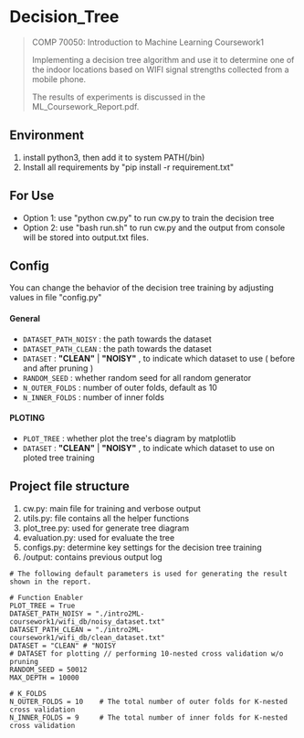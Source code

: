 # Decision_Tree
>COMP 70050: Introduction to Machine Learning Coursework1
>
>Implementing a decision tree algorithm and use it to determine one of the indoor locations based on WIFI signal strengths collected from a mobile phone.
>
>The results of experiments is discussed in the ML_Coursework_Report.pdf.

## Environment
1. install python3, then add it to system PATH(/bin)
2. Install all requirements by "pip install -r requirement.txt"

## For Use
* Option 1: use "python cw.py" to run cw.py to train the decision tree
* Option 2: use "bash run.sh" to run cw.py and the output from console will be stored into output.txt files.

## Config
You can change the behavior of the decision tree training by adjusting values in file "config.py"
#### General
* `DATASET_PATH_NOISY`    : the path towards the dataset
* `DATASET_PATH_CLEAN`    : the path towards the dataset
* `DATASET`               : **"CLEAN"** | **"NOISY"** , to indicate which dataset to use ( before and after pruning )
* `RANDOM_SEED`           : whether random seed for all random generator
* `N_OUTER_FOLDS`         : number of outer folds, default as 10
* `N_INNER_FOLDS`         : number of inner folds
#### PLOTING 
* `PLOT_TREE`             : whether plot the tree's diagram by matplotlib  
* `DATASET`               : **"CLEAN"** | **"NOISY"** , to indicate which dataset to use on ploted tree training 

## Project file structure
1. cw.py: main file for training and verbose output
2. utils.py: file contains all the helper functions
3. plot_tree.py: used for generate tree diagram
4. evaluation.py: used for evaluate the tree
5. configs.py: determine key settings for the decision tree training
6. /output: contains previous output log
```
# The following default parameters is used for generating the result shown in the report.

# Function Enabler
PLOT_TREE = True
DATASET_PATH_NOISY = "./intro2ML-coursework1/wifi_db/noisy_dataset.txt"
DATASET_PATH_CLEAN = "./intro2ML-coursework1/wifi_db/clean_dataset.txt"
DATASET = "CLEAN" # "NOISY                                                     # DATASET for plotting // performing 10-nested cross validation w/o pruning
RANDOM_SEED = 50012
MAX_DEPTH = 10000

# K_FOLDS 
N_OUTER_FOLDS = 10    # The total number of outer folds for K-nested cross validation 
N_INNER_FOLDS = 9     # The total number of inner folds for K-nested cross validation 
```


